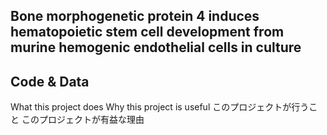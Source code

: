 ## Bone morphogenetic protein 4 induces hematopoietic stem cell development from murine hemogenic endothelial cells in culture
## Code & Data
What this project does
Why this project is useful
このプロジェクトが行うこと
このプロジェクトが有益な理由
